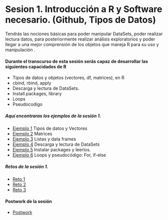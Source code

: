 # Sesion 1. Introducción a R y Software necesario. (Github, Tipos de Datos)

Tendrás las nociones básicas para poder manipular DataSets, poder realizar lectura datos, para posteriormente realizar análisis exploratorios y poder llegar a una mejor comprensión de los objetos que maneja R para su uso y manipulación .


#### Durante el transcurso de esta sesión serás capaz de desarrollar las siguientes capacidades de R 

- Tipos de datos y objetos (vectores, df, matrices), en R
- cbind, rbind, apply
- Descarga y lectura de DataSets.
- Install.packages, library
- Loops
- Pseudocodigo


##### Aquí encontraras los ejemplos de la sesión 1.

- [Ejemplo 1](https://github.com/beduExpert/Programacion-con-R-2020/tree/main/Sesion-01/Ejemplo-01) Tipos de datos y Vectores
- [Ejemplo 2](https://github.com/beduExpert/Programacion-con-R-2020/tree/main/Sesion-01/Ejemplo-02) Matrices
- [Ejemplo 3](https://github.com/beduExpert/Programacion-con-R-2020/tree/main/Sesion-01/Ejemplo-03) Listas y data frames
- [Ejemplo 4](https://github.com/beduExpert/Programacion-con-R-2020/tree/main/Sesion-01/Ejemplo-04) Descarga y lectura de DataSets
- [Ejemplo 5](https://github.com/beduExpert/Programacion-con-R-2020/tree/main/Sesion-01/Ejemplo-05) Instalar packages y leerlos.
- [Ejemplo 6](https://github.com/beduExpert/Programacion-con-R-2020/tree/main/Sesion-01/Ejemplo-06) Loops y pseudocódigo: For, if-else

##### Retos de la sesión 1.

- [Reto 1](https://github.com/beduExpert/Programacion-con-R-2020/tree/main/Sesion-01/Reto-01)
- [Reto 2](https://github.com/beduExpert/Programacion-con-R-2020/tree/main/Sesion-01/Reto-02)
- [Reto 3](https://github.com/beduExpert/Programacion-con-R-2020/tree/main/Sesion-01/Reto-03)

#### Postwork de la sesión

- [Postwork](https://github.com/beduExpert/Programacion-con-R-2020/tree/main/Sesion-01/Postwork)
